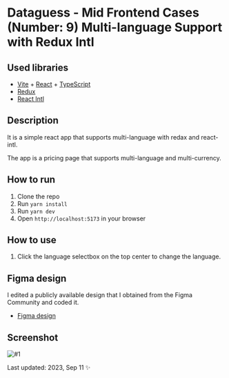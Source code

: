 # Dataguess - Mid Frontend Cases (Number: 9) Multi-language Support with Redux Intl

## Used libraries

- [Vite](https://vitejs.dev/) + [React](https://reactjs.org/) + [TypeScript](https://www.typescriptlang.org/)
- [Redux](https://redux.js.org/)
- [React Intl](https://formatjs.io/docs/react-intl/)

## Description

It is a simple react app that supports multi-language with redax and react-intl.

The app is a pricing page that supports multi-language and multi-currency.

## How to run

1. Clone the repo
2. Run `yarn install`
3. Run `yarn dev`
4. Open `http://localhost:5173` in your browser

## How to use

1. Click the language selectbox on the top center to change the language.

## Figma design

I edited a publicly available design that I obtained from the Figma Community and coded it.

- [Figma design](<https://www.figma.com/file/G8NzMHvp4Kr9IP3JjShCUf/Dataguess-Cases-(Mid-Frontend)?type=design&node-id=1%3A122&mode=design&t=ACTicAn1CUnRuDtC-1>)

## Screenshot

![#1](https://res.cloudinary.com/allstar/image/upload/v1694418573/case-9_ahm26e.png)

Last updated: 2023, Sep 11 ✨
